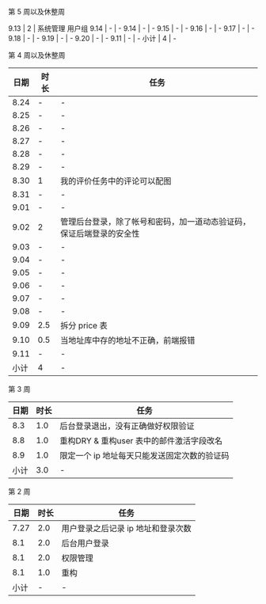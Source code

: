 第 5 周以及休整周

9.13 | 2 |  系统管理 用户组
9.14 | - | -
9.14 | - | -
9.15 | - | -
9.16 | - | -
9.17 | - | -
9.18 | - | -
9.19 | - | -
9.20 | - | -
9.11 | - | -
小计 | 4 | -


第 4 周以及休整周

日期 | 时长 | 任务
---- | ---- | ----
8.24 | - | -
8.25 | - | -
8.26 | - | -
8.27 | - | -
8.28 | - | -
8.29 | - | -
8.30 | 1 | 我的评价任务中的评论可以配图
8.31 | - | -
9.01 | - | -
9.02 | 2 | 管理后台登录，除了帐号和密码，加一道动态验证码，保证后端登录的安全性
9.03 | - | -
9.04 | - | -
9.05 | - | -
9.06 | - | -
9.07 | - | -
9.08 | - | -
9.09 | 2.5 | 拆分 price 表
9.10 | 0.5 | 当地址库中存的地址不正确，前端报错
9.11 | - | -
小计 | 4 | -


第 3 周

日期 | 时长 | 任务
---- | ---- | ----
8.3 | 1.0 | 后台登录退出，没有正确做好权限验证
8.8 | 1.0 | 重构DRY & 重构user 表中的邮件激活字段改名
8.9 | 1.0 | 限定一个 ip 地址每天只能发送固定次数的验证码
小计  | 3.0 | -

第 2 周

日期 | 时长 | 任务
---- | ---- | ----
7.27 | 2.0 | 用户登录之后记录 ip 地址和登录次数
8.1 | 2.0 | 后台用户登录
8.1 | 2.0 | 权限管理
8.1 | 1.0 | 重构
小计 | - | -
